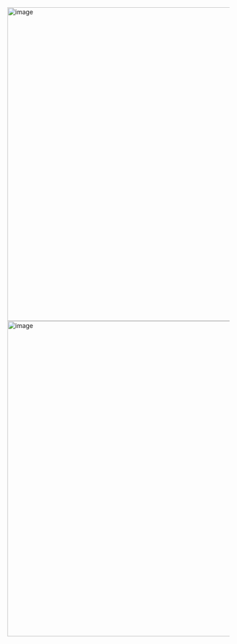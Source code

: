 <img width="1350" height="710" alt="image" src="https://github.com/user-attachments/assets/b8e85f0c-b7b9-43e8-b42b-e66a36c26dce" />
<img width="1363" height="714" alt="image" src="https://github.com/user-attachments/assets/c3278521-d1d9-401a-b0c2-474234ae3d9e" />
